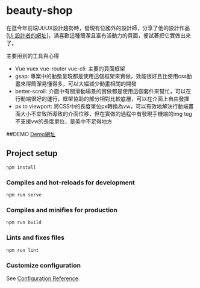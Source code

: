 # beauty-shop

在逛今年前端UI/UX設計趨勢時，發現有位國外的設計師，分享了他的設計作品[[Ui 設計者的網址]](https://youtu.be/lmCH_v3cngc)，滿喜歡這種簡潔且富有活動力的頁面，便試著把它實做出來了。


主要用到的工具與心得
- Vue vuex vue-router vue-cli: 主要的頁面框架
- gsap: 專案中的動態呈現都是使用這個框架來實做，效能很好且比使用css動畫來得簡潔易懂得多，可以大幅減少動畫相關的開發
- better-scroll: 介面中有關滑動場景的實做都是使用這個套件來幫忙，可以在行動端很好的運行，框架協助的部分相對比較底層，可以在介面上自由發揮
- px to viewport: 將CSS中的長度單位px轉換為vw，可以有效地解決行動端畫面大小不宜致所導致的介面位移，但在實做的過程中有發現手機端的img teg不支援vw的長度單位，是美中不足得地方

##DEMO
[Demo網址](https://shumingchang.github.io/beauty-shop/#/)

## Project setup
```
npm install
```

### Compiles and hot-reloads for development
```
npm run serve
```

### Compiles and minifies for production
```
npm run build
```

### Lints and fixes files
```
npm run lint
```

### Customize configuration
See [Configuration Reference](https://cli.vuejs.org/config/).
